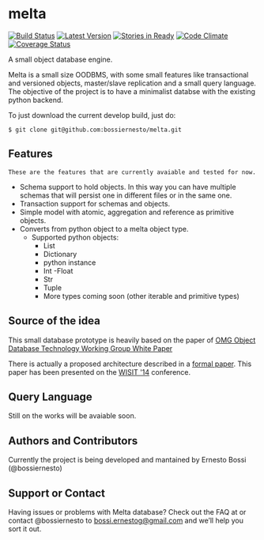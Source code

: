 melta
=====
[![Build Status](https://travis-ci.org/bossiernesto/melta.svg)](https://travis-ci.org/bossiernesto/melta)
[![Latest Version](http://img.shields.io/github/tag/bossiernesto/melta.svg)](https://github.com/bossiernesto/melta/releases)
[![Stories in Ready](https://badge.waffle.io/bossiernesto/melta.svg?label=ready&title=Ready)](http://waffle.io/bossiernesto/melta)
[![Code Climate](https://codeclimate.com/github/bossiernesto/melta/badges/gpa.svg)](https://codeclimate.com/github/bossiernesto/melta)
[![Coverage Status](https://coveralls.io/repos/bossiernesto/melta/badge.svg)](https://coveralls.io/r/bossiernesto/melta)

A small object database engine.

Melta is a small size OODBMS, with some small features like transactional and versioned objects, master/slave replication and a small query language. The objective of the project is to have a minimalist databse with the existing python backend.

To just download the current develop build, just do:

```
$ git clone git@github.com:bossiernesto/melta.git
```

## Features

    These are the features that are currently avaiable and tested for now.

  - Schema support to hold objects. In this way you can have multiple schemas that will persist one in different files or in the same one.
  - Transaction support for schemas and objects.
  - Simple model with atomic, aggregation and reference as primitive objects.
  - Converts from python object to a melta object type.
      - Supported python objects:
        - List
        - Dictionary
        - python instance
        - Int
        -Float
        - Str
        - Tuple
        - More types coming soon (other iterable and primitive types)

## Source of the idea

   This small database prototype is heavily based on the paper of [OMG Object Database Technology Working Group White Paper](http://www.odbms.org/wp-content/uploads/2007/09/033.01-Card-Next-Generation-Object-Database-Standardization-September-2007.pdf)
   
   There is actually a proposed architecture described in a [formal paper](https://github.com/bossiernesto/melta-paper/blob/master/Melta_Paper.pdf). This paper has been presented on the [WISIT '14](http://www.uqbar-project.org/events/wisit-2014) conference. 

## Query Language
Still on the works will be avaiable soon.

## Authors and Contributors
Currently the project is being developed and mantained by Ernesto Bossi (@bossiernesto)

## Support or Contact
Having issues or problems with Melta database? Check out the FAQ at  or contact @bossiernesto to bossi.ernestog@gmail.com and we’ll help you sort it out.
